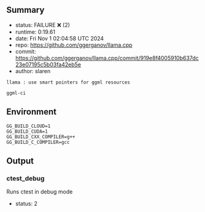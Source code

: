 ## Summary

- status:  FAILURE ❌ (2)
- runtime: 0:19.61
- date:    Fri Nov  1 02:04:58 UTC 2024
- repo:    https://github.com/ggerganov/llama.cpp
- commit:  https://github.com/ggerganov/llama.cpp/commit/919e8f4005910b637dc23e07195c5b03fa42eb5e
- author:  slaren
```
llama : use smart pointers for ggml resources

ggml-ci
```

## Environment

```
GG_BUILD_CLOUD=1
GG_BUILD_CUDA=1
GG_BUILD_CXX_COMPILER=g++
GG_BUILD_C_COMPILER=gcc
```

## Output

### ctest_debug

Runs ctest in debug mode
- status: 2
```

```

